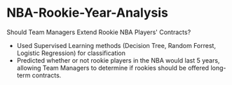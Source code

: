 # NBA-Rookie-Year-Analysis
Should Team Managers Extend Rookie NBA Players' Contracts? 

- Used Supervised Learning methods (Decision Tree, Random Forrest, Logistic Regression) for classification
- Predicted whether or not rookie players in the NBA would last 5 years, allowing Team Managers to determine if rookies should be offered long-term contracts.
